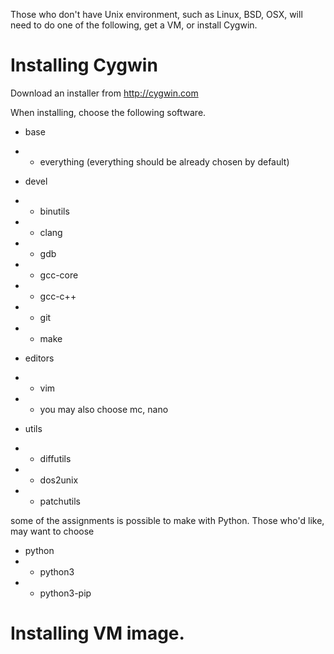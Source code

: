 
Those who don't have Unix environment, such as Linux, BSD, OSX, will need to do one of the following, get a VM, or install Cygwin.


Installing Cygwin
=================

Download an installer from http://cygwin.com

When installing, choose the following software.

* base
* * everything (everything should be already chosen by default)

* devel
* * binutils
* * clang
* * gdb
* * gcc-core
* * gcc-c++
* * git
* * make

* editors
* * vim
* * you may also choose mc, nano

* utils
* * diffutils
* * dos2unix
* * patchutils

some of the assignments is possible to make with Python. Those who'd like, may want to choose

* python
* * python3
* * python3-pip

Installing VM image.
====================
